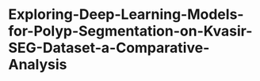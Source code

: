 # Exploring-Deep-Learning-Models-for-Polyp-Segmentation-on-Kvasir-SEG-Dataset-a-Comparative-Analysis